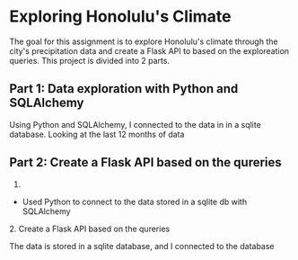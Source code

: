 <h1>Exploring Honolulu's Climate</h1>

The goal for this assignment is to explore Honolulu's climate through the city's precipitation data and create a Flask API to based on the exploreation queries.  This project is divided into 2 parts.

<h2>Part 1: Data exploration with Python and SQLAlchemy</h2>

Using Python and SQLAlchemy, I connected to the data in in a sqlite database.  Looking at the last 12 months of data
  


<h2>Part 2:  Create a Flask API based on the qureries</h2>


1. 
<ul>
  <li>Used Python to connect to the data stored in a sqlite db with SQLAlchemy</li>
</ul>
2.  Create a Flask API based on the qureries 


The data is stored in a sqlite database, and I connected to the database
